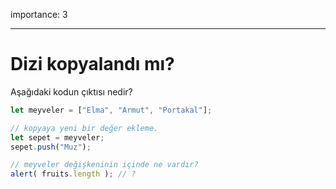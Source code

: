 importance: 3

---

# Dizi kopyalandı mı?

Aşağıdaki kodun çıktısı nedir?

```js
let meyveler = ["Elma", "Armut", "Portakal"];

// kopyaya yeni bir değer ekleme.
let sepet = meyveler;
sepet.push("Muz");

// meyveler değişkeninin içinde ne vardır?
alert( fruits.length ); // ?
```

